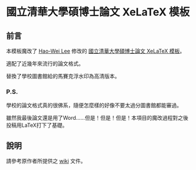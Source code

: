 # 國立清華大學碩博士論文 XeLaTeX 模板

## 前言
本模板魔改了 [Hao-Wei Lee](https://github.com/HW-Lee/) 修改的 [國立清華大學碩博士論文 XeLaTeX 模板](https://github.com/HW-Lee/nthu-thesis-template)。

適配了近幾年來流行的論文格式。

替換了學校圖書館給的馬賽克浮水印為高清版本。

### P.S.

學校的論文格式真的很佛系，隨便怎麼樣的好像不要太過分圖書館都能審過。

雖然我最後論文還是用了Word……但是！但是！但是！本項目的魔改過程對之後投稿用LaTeX打下了基礎。



## 說明
請參考原作者所提供之 [wiki](https://github.com/tzhuan/ntu-thesis/wiki) 文件。

